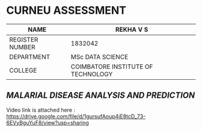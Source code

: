 # CURNEU ASSESSMENT
NAME | REKHA V S
------------ | -------------
REGISTER NUMBER | 1832042
DEPARTMENT | MSc DATA SCIENCE
COLLEGE | COIMBATORE INSTITUTE OF TECHNOLOGY

## _MALARIAL DISEASE ANALYSIS AND PREDICTION_
Video link is attached here : https://drive.google.com/file/d/1gursufAoup4iE8tcD_73-6EVyBguYuF8/view?usp=sharing

